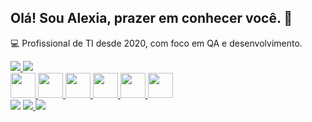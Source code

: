 ## Olá! Sou Alexia, prazer em conhecer você. 🤍

💻 Profissional de TI desde 2020, com foco em QA e desenvolvimento.


<div style="display: inline_block">
 <a href="https://github.com/Alberizle">
 <img altura="150em" src="https://github-readme-stats.vercel.app/api?username=alberizle&show_icons=true&theme=midnight-red&include_all_commits=true&count_private=true">
 <img altura="150em" src="https://github-readme-stats.vercel.app/api/top-langs/?username=alberizle&layout=compact&langs_count=7&theme=midnight-purple">
</div>

<div style="display: inline_block">
 <img height="40" src="https://cdn.jsdelivr.net/gh/devicons/devicon/icons/html5/html5-original.svg">
 <img height="40" src="https://cdn.jsdelivr.net/gh/devicons/devicon/icons/css3/css3-original.svg">
 <img height="40" src="https://cdn.jsdelivr.net/gh/devicons/devicon/icons/php/php-original.svg">
 <img height="40" src="https://cdn.jsdelivr.net/gh/devicons/devicon/icons/mysql/mysql-original.svg">
 <img height="40" src="https://cdn.jsdelivr.net/gh/devicons/devicon/icons/ionic/ionic-original.svg">
 <img height="40" src="https://cdn.jsdelivr.net/gh/devicons/devicon/icons/bootstrap/bootstrap-original.svg">
</div>

<div> 
  <a href="https://instagram.com/alexialberiz" target="_blank"><img src="https://img.shields.io/badge/-Instagram-%23E4405F?style=for-the-badge&logo=instagram&logoColor=white" target="_blank"></a>
  <a href = "mailto:alexiaalberiz17@gmail.com"><img src="https://img.shields.io/badge/-Gmail-%23333?style=for-the-badge&logo=gmail&logoColor=white" target="_blank"> 
  </a>
  <a href="https://www.linkedin.com/in/alexia-alberiz/" target="_blank"><img src="https://img.shields.io/badge/-LinkedIn-%230077B5?style=for-the-badge&logo=linkedin&logoColor=white" target="_blank"></a>   
</div>
